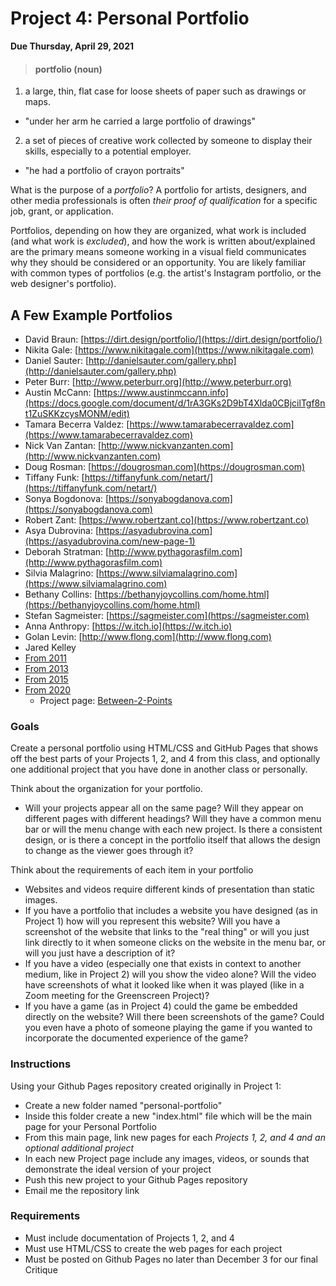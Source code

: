 # Project 4: Personal Portfolio
**Due Thursday, April 29, 2021**

>#### portfolio (noun)
1. a large, thin, flat case for loose sheets of paper such as drawings or maps.  
 - "under her arm he carried a large portfolio of drawings"  
2. a set of pieces of creative work collected by someone to display their skills, especially to a potential employer.
 - "he had a portfolio of crayon portraits"

What is the purpose of a *portfolio*? A portfolio for artists, designers, and other media professionals is often *their proof of qualification* for a specific job, grant, or application.

Portfolios, depending on how they are organized, what work is included (and what work is *excluded*), and how the work is written about/explained are the primary means someone working in a visual field communicates why they should be considered or an opportunity. You are likely familiar with common types of portfolios (e.g. the artist's Instagram portfolio, or the web designer's portfolio).

## A Few Example Portfolios
- David Braun: [https://dirt.design/portfolio/](https://dirt.design/portfolio/)
- Nikita Gale: [https://www.nikitagale.com](https://www.nikitagale.com)
- Daniel Sauter: [http://danielsauter.com/gallery.php](http://danielsauter.com/gallery.php)
- Peter Burr: [http://www.peterburr.org](http://www.peterburr.org)
- Austin McCann: [https://www.austinmccann.info](https://docs.google.com/document/d/1rA3GKs2D9bT4Xlda0CBjcilTgf8nt1ZuSKKzcysMONM/edit)
- Tamara Becerra Valdez: [https://www.tamarabecerravaldez.com](https://www.tamarabecerravaldez.com)
- Nick Van Zantan: [http://www.nickvanzanten.com](http://www.nickvanzanten.com)
- Doug Rosman: [https://dougrosman.com](https://dougrosman.com)
- Tiffany Funk: [https://tiffanyfunk.com/netart/](https://tiffanyfunk.com/netart/)
- Sonya Bogdonova: [https://sonyabogdanova.com](https://sonyabogdanova.com)
- Robert Zant: [https://www.robertzant.co](https://www.robertzant.co)
- Asya Dubrovina: [https://asyadubrovina.com](https://asyadubrovina.com/new-page-1)
- Deborah Stratman: [http://www.pythagorasfilm.com](http://www.pythagorasfilm.com)
- Silvia Malagrino: [https://www.silviamalagrino.com](https://www.silviamalagrino.com)
- Bethany Collins: [https://bethanyjoycollins.com/home.html](https://bethanyjoycollins.com/home.html)
- Stefan Sagmeister: [https://sagmeister.com](https://sagmeister.com)
- Anna Anthropy: [https://w.itch.io](https://w.itch.io)
- Golan Levin: [http://www.flong.com](http://www.flong.com)
- Jared Kelley
 - [From 2011](http://web.archive.org/web/20110202204317/http://jaredckelley.com/)
 - [From 2013](http://web.archive.org/web/20140105201045/http://jaredckelley.com/f12/)
 - [From 2015](http://web.archive.org/web/20151120014134/http://jaredckelley.com/)
 - [From 2020](http://jaredckelley.com)
   - Project page: [Between-2-Points](http://jaredckelley.com/between-2-points)

### Goals

Create a personal portfolio using HTML/CSS and GitHub Pages that shows off the best parts of your Projects 1, 2, and 4 from this class, and optionally one additional project that you have done in another class or personally.

Think about the organization for your portfolio.
- Will your projects appear all on the same page? Will they appear on different pages with different headings? Will they have a common menu bar or will the menu change with each new project. Is there a consistent design, or is there a concept in the portfolio itself that allows the design to change as the viewer goes through it?

Think about the requirements of each item in your portfolio
- Websites and videos require different kinds of presentation than static images.
- If you have a portfolio that includes a website you have designed (as in Project 1) how will you represent this website? Will you have a screenshot of the website that links to the "real thing" or will you just link directly to it when someone clicks on the website in the menu bar, or will you just have a description of it?
- If you have a video (especially one that exists in context to another medium, like in Project 2) will you show the video alone? Will the video have screenshots of what it looked like when it was played (like in a Zoom meeting for the Greenscreen Project)?
- If you have a game (as in Project 4) could the game be embedded directly on the website? Will there been screenshots of the game? Could you even have a photo of someone playing the game if you wanted to incorporate the documented experience of the game?

### Instructions

Using your Github Pages repository created originally in Project 1:
- Create a new folder named "personal-portfolio"
- Inside this folder create a new "index.html" file which will be the main page for your Personal Portfolio
- From this main page, link new pages for each *Projects 1, 2, and 4 and an optional additional project*
- In each new Project page include any images, videos, or sounds that demonstrate the ideal version of your project
- Push this new project to your Github Pages repository
- Email me the repository link

### Requirements

- Must include documentation of Projects 1, 2, and 4
- Must use HTML/CSS to create the web pages for each project
- Must be posted on Github Pages no later than December 3 for our final Critique
